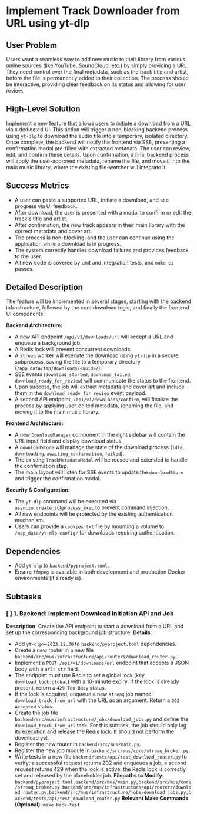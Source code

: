 # Implement Track Downloader from URL using yt-dlp

## User Problem
Users want a seamless way to add new music to their library from various online sources (like YouTube, SoundCloud, etc.) by simply providing a URL. They need control over the final metadata, such as the track title and artist, before the file is permanently added to their collection. The process should be interactive, providing clear feedback on its status and allowing for user review.

## High-Level Solution
Implement a new feature that allows users to initiate a download from a URL via a dedicated UI. This action will trigger a non-blocking backend process using `yt-dlp` to download the audio file into a temporary, isolated directory. Once complete, the backend will notify the frontend via SSE, presenting a confirmation modal pre-filled with extracted metadata. The user can review, edit, and confirm these details. Upon confirmation, a final backend process will apply the user-approved metadata, rename the file, and move it into the main music library, where the existing file-watcher will integrate it.

## Success Metrics
- A user can paste a supported URL, initiate a download, and see progress via UI feedback.
- After download, the user is presented with a modal to confirm or edit the track's title and artist.
- After confirmation, the new track appears in their main library with the correct metadata and cover art.
- The process is non-blocking, and the user can continue using the application while a download is in progress.
- The system correctly handles download failures and provides feedback to the user.
- All new code is covered by unit and integration tests, and `make ci` passes.

## Detailed Description
The feature will be implemented in several stages, starting with the backend infrastructure, followed by the core download logic, and finally the frontend UI components.

**Backend Architecture:**
- A new API endpoint `/api/v1/downloads/url` will accept a URL and enqueue a background job.
- A Redis lock will prevent concurrent downloads.
- A `streaq` worker will execute the download using `yt-dlp` in a secure subprocess, saving the file to a temporary directory (`/app_data/tmp/downloads/<uuid>/`).
- SSE events (`download_started`, `download_failed`, `download_ready_for_review`) will communicate the status to the frontend.
- Upon success, the job will extract metadata and cover art and include them in the `download_ready_for_review` event payload.
- A second API endpoint, `/api/v1/downloads/confirm`, will finalize the process by applying user-edited metadata, renaming the file, and moving it to the main music library.

**Frontend Architecture:**
- A new `DownloadManager` component in the right sidebar will contain the URL input field and display download status.
- A `downloadStore` will manage the state of the download process (`idle`, `downloading`, `awaiting_confirmation`, `failed`).
- The existing `TrackMetadataModal` will be reused and extended to handle the confirmation step.
- The main layout will listen for SSE events to update the `downloadStore` and trigger the confirmation modal.

**Security & Configuration:**
- The `yt-dlp` command will be executed via `asyncio.create_subprocess_exec` to prevent command injection.
- All new endpoints will be protected by the existing authentication mechanism.
- Users can provide a `cookies.txt` file by mounting a volume to `/app_data/yt-dlp-config/` for downloads requiring authentication.

## Dependencies
- Add `yt-dlp` to `backend/pyproject.toml`.
- Ensure `ffmpeg` is available in both development and production Docker environments (it already is).

## Subtasks

### [ ] 1. Backend: Implement Download Initiation API and Job
**Description**: Create the API endpoint to start a download from a URL and set up the corresponding background job structure.
**Details**:
- Add `yt-dlp>=2023.12.30` to `backend/pyproject.toml` dependencies.
- Create a new router in a new file `backend/src/mus/infrastructure/api/routers/download_router.py`.
- Implement a `POST /api/v1/downloads/url` endpoint that accepts a JSON body with a `url: str` field.
- The endpoint must use Redis to set a global lock (key `download_lock:global`) with a 10-minute expiry. If the lock is already present, return a `429 Too Busy` status.
- If the lock is acquired, enqueue a new `streaq` job named `download_track_from_url` with the URL as an argument. Return a `202 Accepted` status.
- Create the job file `backend/src/mus/infrastructure/jobs/download_jobs.py` and define the `download_track_from_url` task. For this subtask, the job should only log its execution and release the Redis lock. It should not perform the download yet.
- Register the new router in `backend/src/mus/main.py`.
- Register the new job module in `backend/src/mus/core/streaq_broker.py`.
- Write tests in a new file `backend/tests/api/test_download_router.py` to verify: a successful request returns 202 and enqueues a job; a second request returns 429 when the lock is active; the Redis lock is correctly set and released by the placeholder job.
**Filepaths to Modify**: `backend/pyproject.toml,backend/src/mus/main.py,backend/src/mus/core/streaq_broker.py,backend/src/mus/infrastructure/api/routers/download_router.py,backend/src/mus/infrastructure/jobs/download_jobs.py,backend/tests/api/test_download_router.py`
**Relevant Make Commands (Optional)**: `make back-test`